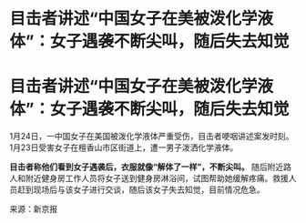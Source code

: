 # 目击者讲述“中国女子在美被泼化学液体”：女子遇袭不断尖叫，随后失去知觉

# 目击者讲述“中国女子在美被泼化学液体”：女子遇袭不断尖叫，随后失去知觉

1月24日，一中国女子在美国被泼化学液体严重受伤，目击者哽咽讲述案发时刻。1月23日受害女子在檀香山市区街道上，遭一男子泼洒化学液体。

**目击者称他们看到女子遇袭后，衣服就像“解体了一样”，不断尖叫。**
随后附近路人和附近健身房工作人员将女子送到健身房淋浴间，试图帮助她缓解疼痛。救援人员赶到现场后与该女子进行交谈，随后该女子失去知觉，目前情况危急。

来源：新京报

